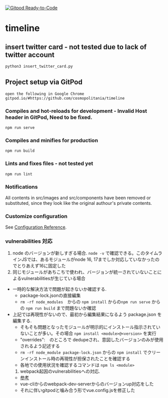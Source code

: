 [![Gitpod Ready-to-Code](https://img.shields.io/badge/Gitpod-Ready--to--Code-blue?logo=gitpod)](https://gitpod.io/#https://github.com/cosmopolitania/timeline)

# timeline

## insert twitter card - not tested due to lack of twitter account 
```bash
python3 insert_twitter_card.py
```

## Project setup via GitPod
```
open the following in Google Chrome
gitpod.io/#https://github.com/cosmopolitania/timeline
```

### Compiles and hot-reloads for development - Invalid Host header in GitPod, Need to be fixed.
```
npm run serve
```

### Compiles and minifies for production
```
npm run build
```

### Lints and fixes files - not tested yet
```
npm run lint
```

### Notifications  
All contents in src/images and src/components have been removed or substituted, since they look like the original authour's private contents.

### Customize configuration
See [Configuration Reference](https://cli.vuejs.org/config/).

### vulnerabilities 対応
1. node のバージョンが新しすぎる場合. 
`node -v` で確認できる。このタイムラインJSでは、あるモジュールがnode 16, 17までしか対応していなかったのでとりあえず16に固定した
1. 同じモジュールがあちこちで使われ、バージョンが統一されていないことによるvulnerabilitiesが生じている場合
- 一時的な解決方法で問題が起きないか確認する. 
  - package-lock.jsonの直接編集
  - `rm -rf node_modules`　からの `npm install` からの`npm run serve` からの `npm run build` まで問題ないか確認
- 上記では再現性がないので、最初から編集結果になるよう package.json を編集する. 
  - そもそも問題となったモジュールが明示的にインストール指示されていないことが多い。その場合 `npm install <module>@<version>` を実行
  - "overrides":　のところで dedupeされ、意図したバージョンのみが使用されるよう記述する
  - `rm -rf node_module package-lock.json` からの `npm install` でクリーンインストール時の再現性が担保されたことを確認する
  - 各地での使用状況を確認するコマンドは `npm ls <module>`
  1. webpack起因のvulnerabilitiesへの対応. 
  - [参考](https://github.com/vuejs/vue-cli/issues/5919)
  - vue-cliからのwebpack-dev-serverからのバージョンup対応をした
  - それに伴いgitpodと噛み合う形でvue.config.jsを修正した